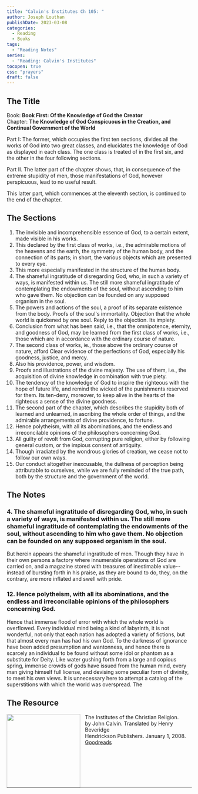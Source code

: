 ```yaml
---
title: "Calvin's Institutes Ch 105: "
author: Joseph Louthan
publishDate: 2023-03-08
categories:
  - Reading
  - Books
tags:
  - "Reading Notes"
series:
  - "Reading: Calvin's Institutes"
tocopen: true
css: "prayers"
draft: false
---
```


## The Title

Book: **Book First: Of the Knowledge of God the Creator**  
Chapter: **The Knowledge of God Conspicuous in the Creation, and Continual Government of the World**

Part I: The former, which occupies the first ten sections, divides all the works of God into two great classes, and elucidates the knowledge of God as displayed in each class. The one class is treated of in the first six, and the other in the four following sections.

Part II. The latter part of the chapter shows, that, in consequence of the extreme stupidity of men, those manifestations of God, however perspicuous, lead to no useful result.

This latter part, which commences at the eleventh section, is continued to the end of the chapter.

## The Sections

1. The invisible and incomprehensible essence of God, to a certain extent, made visible in his works.
2. This declared by the first class of works, i.e., the admirable motions of the heavens and the earth, the symmetry of the human body, and the connection of its parts; in short, the various objects which are presented to every eye.
3. This more especially manifested in the structure of the human body.
4. The shameful ingratitude of disregarding God, who, in such a variety of ways, is manifested within us. The still more shameful ingratitude of contemplating the endowments of the soul, without ascending to him who gave them. No objection can be founded on any supposed organism in the soul.
5. The powers and actions of the soul, a proof of its separate existence from the body. Proofs of the soul's immortality. Objection that the whole world is quickened by one soul. Reply to the objection. Its impiety.
6. Conclusion from what has been said, i.e., that the omnipotence, eternity, and goodness of God, may be learned from the first class of works, i.e., those which are in accordance with the ordinary course of nature.
7. The second class of works, ie., those above the ordinary course of nature, afford Clear evidence of the perfections of God, especially his goodness, justice, and mercy.
8. Also his providence, power, and wisdom.
9. Proofs and illustrations of the divine majesty. The use of them, i.e., the acquisition of divine knowledge in combination with true piety.
10. The tendency of the knowledge of God to inspire the righteous with the hope of future life, and remind the wicked of the punishments reserved for them. Its ten-deny, moreover, to keep alive in the hearts of the righteous a sense of the divine goodness.
11. The second part of the chapter, which describes the stupidity both of learned and unlearned, in ascribing the whole order of things, and the admirable arrangements of divine providence, to fortune.
12. Hence polytheism, with all its abominations, and the endless and irreconcilable opinions of the philosophers concerning God.
13. All guilty of revolt from God, corrupting pure religion, either by following general custom, or the impious consent of antiquity.
14. Though irradiated by the wondrous glories of creation, we cease not to follow our own ways.
15. Our conduct altogether inexcusable, the dullness of perception being attributable to ourselves, while we are fully reminded of the true path, both by the structure and the government of the world.

## The Notes

### 4. The shameful ingratitude of disregarding God, who, in such a variety of ways, is manifested within us. The still more shameful ingratitude of contemplating the endowments of the soul, without ascending to him who gave them. No objection can be founded on any supposed organism in the soul.

But herein appears the shameful ingratitude of men. Though they have in their own persons a factory where innumerable operations of God are carried on, and a magazine stored with treasures of inestimable value--instead of bursting forth in his praise, as they are bound to do, they, on the contrary, are more inflated and swell with pride. 

### 12. Hence polytheism, with all its abominations, and the endless and irreconcilable opinions of the philosophers concerning God.

Hence that immense flood of error with which the whole world is overflowed. Every individual mind being a kind of labyrinth, it is not wonderful, not only that each nation has adopted a variety of fictions, but that almost every man has had his own God. To the darkness of ignorance have been added presumption and wantonness, and hence there is scarcely an individual to be found without some idol or phantom as a substitute for Deity. Like water gushing forth from a large and copious spring, immense crowds of gods have issued from the human mind, every man giving himself full license, and devising some peculiar form of divinity, to meet his own views. It is unnecessary here to attempt a catalog of the superstitions with which the world was overspread. The

## The Resource

<p style="clear:both;">

<img src="https://theologic.us/images/resources/book-calvin-beveridge-institutes.jpg" align="left" width="200" style="padding-right: 10px" />The Institutes of the Christian Religion.  
by John Calvin.  Translated by Henry Beveridge  
Hendrickson Publishers. January 1, 2008.  
[Goodreads](https://www.goodreads.com/book/show/1155340.Institutes_of_the_Christian_Religion)

<p style="clear:both;">

---
